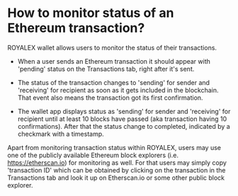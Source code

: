 # How to monitor status of an Ethereum transaction?

ROYALEX wallet allows users to monitor the status of their transactions.

- When a user sends an Ethereum transaction it should appear with 'pending' status on the Transactions tab, right after it's sent.

- The status of the transaction changes to 'sending' for sender and 'receiving' for recipient as soon as it gets included in the blockchain. That event also means the transaction got its first confirmation.

- The wallet app displays status as 'sending' for sender and 'receiving' for recipient until at least 10 blocks have passed (aka transaction having 10 confirmations). After that the status change to completed, indicated by a checkmark with a timestamp.

Apart from monitoring transaction status within ROYALEX, users may use one of the publicly available Ethereum block explorers (i.e. https://etherscan.io) for monitoring as well. For that users may simply copy 'transaction ID' which can be obtained by clicking on the transaction in the Transactions tab and look it up on Etherscan.io or some other public block explorer.
